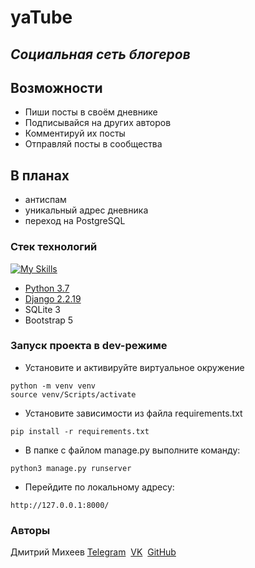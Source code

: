 # yaTube
## _Социальная сеть блогеров_


## Возможности
- Пиши посты в своём дневнике
- Подписывайся на других авторов
- Комментируй их посты
- Отправляй посты в сообщества

## В планах
- антиспам
- уникальный адрес дневника
- переход на PostgreSQL

### Стек технологий
[![My Skills](https://skillicons.dev/icons?i=python,django,sqlite,bootstrap&theme=light)](https://skillicons.dev)
- [Python 3.7]
- [Django 2.2.19]
- SQLite 3
- Bootstrap 5

### Запуск проекта в dev-режиме
- Установите и активируйте виртуальное окружение

```
python -m venv venv
source venv/Scripts/activate
```

- Установите зависимости из файла requirements.txt
```
pip install -r requirements.txt
``` 
- В папке с файлом manage.py выполните команду:
```
python3 manage.py runserver
```
- Перейдите по локальному адресу:
```
http://127.0.0.1:8000/
```
### Авторы
Дмитрий Михеев [Telegram]  [VK]  [GitHub]

[//]: # (These are reference links used in the body of this note and get 
stripped out when the markdown processor does its job. There is no need to 
format nicely because it shouldn't be seen.)

   [Python 3.7]: <https://www.python.org/downloads/release/python-370/>
   [Django 2.2.19]: <https://docs.djangoproject.com/en/4.0/releases/2.2/>
   [Telegram]: <https://t.me/MkhvDm>
   [VK]: <https://vk.com/id116503226>
   [GitHub]: <https://github.com/MkhvDm>
